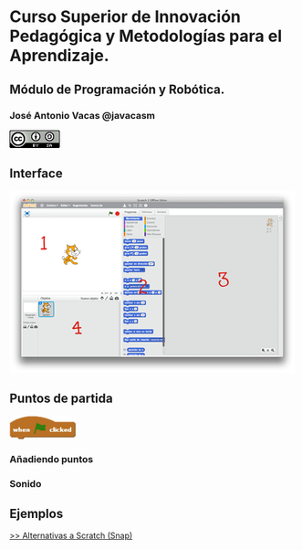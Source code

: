 # Curso Superior de Innovación Pedagógica y Metodologías para el Aprendizaje.

## Módulo de Programación y Robótica.

### José Antonio Vacas @javacasm

![CCbySA](./images/CCbySQ_88x31.png)



## Interface

![interface](./images/scratch-interfaz.png)



## Puntos de partida

![PuntoPartida.jpg](./images/PuntoPartida.jpg)











### Añadiendo puntos


### Sonido
## Ejemplos


[>> Alternativas a Scratch (Snap)](./Snap.md)
